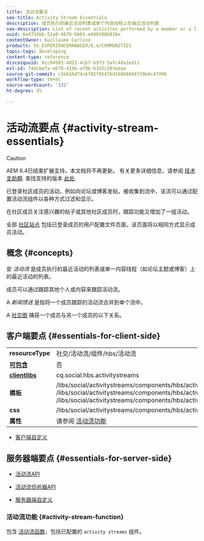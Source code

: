 ```yaml
---
title: 活动流要点
seo-title: Activity Stream Essentials
description: 成员执行的最近活动列表或单个内容线程上的最近活动列表
seo-description: List of recent activites performed by a member or a list of recent activities on a single thread of content
uuid: 6e4734bb-52a8-4670-b665-e640108b036e
contentOwner: Guillaume Carlino
products: SG_EXPERIENCEMANAGER/6.4/COMMUNITIES
topic-tags: developing
content-type: reference
discoiquuid: 8cc04993-4021-4cb7-b973-5afc4da1ed11
exl-id: 74dcbefa-e670-419b-af9b-b3d3c593ebaa
source-git-commit: c5b816d74c6f02f85476d16868844f39b4c47996
workflow-type: tm+mt
source-wordcount: '332'
ht-degree: 3%

---
```


# 活动流要点 {#activity-stream-essentials}

>[!CAUTION]
>
>AEM 6.4已结束扩展支持，本文档将不再更新。 有关更多详细信息，请参阅 [技术支助期](https://helpx.adobe.com/cn/support/programs/eol-matrix.html). 查找支持的版本 [此处](https://experienceleague.adobe.com/docs/).

已登录社区成员的活动，例如向论坛或博客发帖，被收集到流中，该流可以通过配置活动流组件以各种方式过滤和显示。

在社区成员关注感兴趣的帖子或其他社区成员时，跟踪功能又增加了一组活动。

全部 [社区站点](overview.md#communitiessites) 包括已登录成员的用户配置文件页面，该页面将以相同方式显示成员活动。

## 概念 {#concepts}

安 *活动流* 是成员执行的最近活动的列表或单一内容线程（如论坛主题或博客）上的最近活动的列表。

成员可以通过跟踪其他个人或内容来跟踪活动流。

A *新闻馈送* 是指将一个成员跟踪的活动流合并到单个流中。

A [社交图](essentials-socialgraph.md) 捕获一个成员与另一个成员的以下关系。

## 客户端要点 {#essentials-for-client-side}

<table> 
 <tbody>
  <tr>
   <td> <strong>resourceType</strong></td> 
   <td>社交/活动流/组件/hbs/活动流</td> 
  </tr>
  <tr>
   <td> <a href="scf.md#add-or-include-a-communities-component"><strong>可包含</strong></a></td> 
   <td>否</td> 
  </tr>
  <tr>
   <td> <a href="clientlibs.md"><strong>clientlibs</strong></a></td> 
   <td>cq.social.hbs.activitystreams</td> 
  </tr>
  <tr>
   <td> <strong>模板</strong></td> 
   <td> /libs/social/activitystreams/components/hbs/activitystreams/activitystreams.hbs<br /> /libs/social/activitystreams/components/hbs/activitystreams/activity/activity-title.hbs<br /> /libs/social/activitystreams/components/hbs/activitystreams/activity/activity.hbs</td> 
  </tr>
  <tr>
   <td> <strong>css</strong></td> 
   <td> /libs/social/activitystreams/components/hbs/activitystreams/clientlibs/activitystreams.css</td> 
  </tr>
  <tr>
   <td><strong> 属性</strong></td> 
   <td>请参阅 <a href="activities.md">活动流功能</a></td> 
  </tr>
 </tbody>
</table>

* [客户端自定义](client-customize.md)

## 服务器端要点 {#essentials-for-server-side}

* [活动流API](https://helpx.adobe.com/experience-manager/6-4/sites/developing/using/reference-materials/javadoc/com/adobe/cq/social/activitystreams/api/package-frame.html)

* [活动流侦听器API](https://helpx.adobe.com/experience-manager/6-4/sites/developing/using/reference-materials/javadoc/com/adobe/cq/social/activitystreams/listener/api/package-frame.html)

* [服务器端自定义](server-customize.md)

### 活动流功能 {#activity-stream-function}

包含 [活动流函数](functions.md#activity-stream-function)，包括已配置的 `activity streams` 组件。
